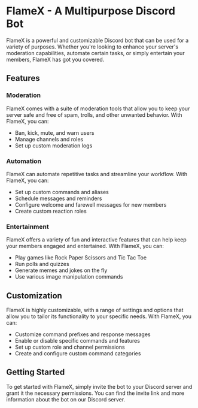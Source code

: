 # FlameX - A Multipurpose Discord Bot

FlameX is a powerful and customizable Discord bot that can be used for a variety of purposes. Whether you're looking to enhance your server's moderation capabilities, automate certain tasks, or simply entertain your members, FlameX has got you covered.

## Features

### Moderation

FlameX comes with a suite of moderation tools that allow you to keep your server safe and free of spam, trolls, and other unwanted behavior. With FlameX, you can:

- Ban, kick, mute, and warn users
- Manage channels and roles
- Set up custom moderation logs

### Automation

FlameX can automate repetitive tasks and streamline your workflow. With FlameX, you can:

- Set up custom commands and aliases
- Schedule messages and reminders
- Configure welcome and farewell messages for new members
- Create custom reaction roles

### Entertainment

FlameX offers a variety of fun and interactive features that can help keep your members engaged and entertained. With FlameX, you can:

- Play games like Rock Paper Scissors and Tic Tac Toe
- Run polls and quizzes
- Generate memes and jokes on the fly
- Use various image manipulation commands

## Customization

FlameX is highly customizable, with a range of settings and options that allow you to tailor its functionality to your specific needs. With FlameX, you can:

- Customize command prefixes and response messages
- Enable or disable specific commands and features
- Set up custom role and channel permissions
- Create and configure custom command categories

## Getting Started

To get started with FlameX, simply invite the bot to your Discord server and grant it the necessary permissions. You can find the invite link and more information about the bot on our Discord server.
